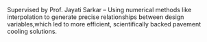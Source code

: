 Supervised by Prof. Jayati Sarkar
– Using numerical methods like interpolation to generate precise relationships between design variables,which led to
more efficient, scientifically backed pavement cooling solutions.
